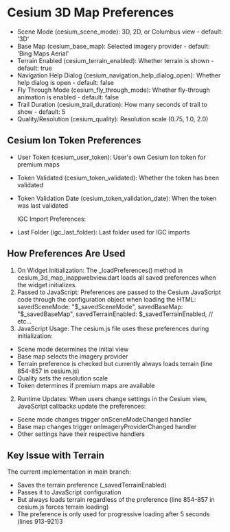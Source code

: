 
# Cesium 3D Map Preferences

- Scene Mode (cesium_scene_mode): 3D, 2D, or Columbus view - default: '3D'
- Base Map (cesium_base_map): Selected imagery provider - default: 'Bing Maps Aerial'
- Terrain Enabled (cesium_terrain_enabled): Whether terrain is shown - default: true
- Navigation Help Dialog (cesium_navigation_help_dialog_open): Whether help dialog is open - default: false
- Fly Through Mode (cesium_fly_through_mode): Whether fly-through animation is enabled - default: false
- Trail Duration (cesium_trail_duration): How many seconds of trail to show - default: 5
- Quality/Resolution (cesium_quality): Resolution scale (0.75, 1.0, 2.0)

## Cesium Ion Token Preferences

- User Token (cesium_user_token): User's own Cesium Ion token for premium maps
- Token Validated (cesium_token_validated): Whether the token has been validated
- Token Validation Date (cesium_token_validation_date): When the token was last validated

  IGC Import Preferences:

- Last Folder (igc_last_folder): Last folder used for IGC imports

## How Preferences Are Used

1. On Widget Initialization: The _loadPreferences() method in cesium_3d_map_inappwebview.dart loads all saved preferences when the widget initializes.
2. Passed to JavaScript: Preferences are passed to the Cesium JavaScript code through the configuration object when loading the HTML:
savedSceneMode: "$_savedSceneMode",
savedBaseMap: "$_savedBaseMap",
savedTerrainEnabled: $_savedTerrainEnabled,
// etc...
1. JavaScript Usage: The cesium.js file uses these preferences during initialization:

- Scene mode determines the initial view
- Base map selects the imagery provider
- Terrain preference is checked but currently always loads terrain (line 854-857 in cesium.js)
- Quality sets the resolution scale
- Token determines if premium maps are available

2. Runtime Updates: When users change settings in the Cesium view, JavaScript callbacks update the preferences:

- Scene mode changes trigger onSceneModeChanged handler
- Base map changes trigger onImageryProviderChanged handler
- Other settings have their respective handlers

## Key Issue with Terrain

The current implementation in main branch:

- Saves the terrain preference (_savedTerrainEnabled)
- Passes it to JavaScript configuration
- But always loads terrain regardless of the preference (line 854-857 in cesium.js forces terrain loading)
- The preference is only used for progressive loading after 5 seconds (lines 913-921)3
